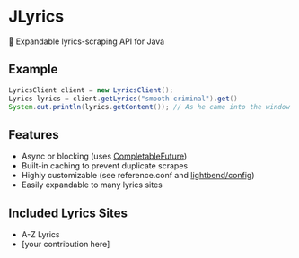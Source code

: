 # JLyrics
🎼 Expandable lyrics-scraping API for Java

## Example
```java
LyricsClient client = new LyricsClient();
Lyrics lyrics = client.getLyrics("smooth criminal").get()
System.out.println(lyrics.getContent()); // As he came into the window ...
```

## Features
* Async or blocking (uses [CompletableFuture](https://docs.oracle.com/javase/8/docs/api/java/util/concurrent/CompletableFuture.html))
* Built-in caching to prevent duplicate scrapes
* Highly customizable (see reference.conf and [lightbend/config](https://github.com/lightbend/config))
* Easily expandable to many lyrics sites

## Included Lyrics Sites
* A-Z Lyrics
* [your contribution here]
